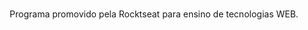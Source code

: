 <h1 align = "center" DevLinks></h1>

<p align = center> Programa promovido pela Rocktseat para ensino de tecnologias WEB.</p>
